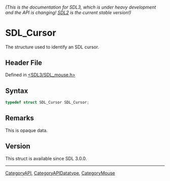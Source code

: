 ###### (This is the documentation for SDL3, which is under heavy development and the API is changing! [SDL2](https://wiki.libsdl.org/SDL2/) is the current stable version!)
# SDL_Cursor

The structure used to identify an SDL cursor.

## Header File

Defined in [<SDL3/SDL_mouse.h>](https://github.com/libsdl-org/SDL/blob/main/include/SDL3/SDL_mouse.h)

## Syntax

```c
typedef struct SDL_Cursor SDL_Cursor;
```

## Remarks

This is opaque data.

## Version

This struct is available since SDL 3.0.0.

----
[CategoryAPI](CategoryAPI), [CategoryAPIDatatype](CategoryAPIDatatype), [CategoryMouse](CategoryMouse)

